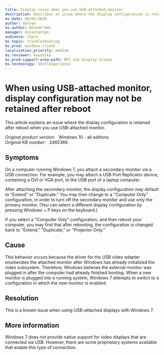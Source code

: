 ```yaml
---
title: Display issue when you use USB-attached monitor
description: Describes an issue where the display configuration is retained after reboot when you use USB-attached monitor.
ms.date: 09/02/2020
author: delhan
ms.author: Delead-Han
manager: dscontentpm
audience: itpro
ms.topic: troubleshooting
ms.prod: windows-client
localization_priority: medium
ms.reviewer: kaushika
ms.prod-support-area-path: DPI and Display Issues
ms.technology: ShellExperience
---
```

# When using USB-attached monitor, display configuration may not be retained after reboot

This article explains an issue where the display configuration is retained after reboot when you use USB-attached monitor.

_Original product version:_ &nbsp; Windows 10 - all editions  
_Original KB number:_ &nbsp; 2465368

## Symptoms

On a computer running Windows 7, you attach a secondary monitor via a USB connection. For example, you may attach a USB Port Replicator device, containing a DVI or VGA port, to the USB port of a laptop computer.

After attaching the secondary monitor, the display configuration may default to "Extend" or "Duplicate." You may then change to a "Computer Only" configuration, in order to turn off the secondary monitor and use only the primary monitor. (You can select a different display configuration by pressing Windows + P  keys on the keyboard.)

If you select a "Computer Only" configuration, and then reboot your computer, you may find that after rebooting, the configuration is changed back to "Extend," "Duplicate," or "Projector Only."

## Cause

This behavior occurs because the driver for the USB video adapter enumerates the attached monitor after Windows has already initialized the video subsystem. Therefore, Windows believes the external monitor was plugged in after the computer had already finished booting. When a new monitor is plugged into a running system, Windows 7 attempts to switch to a configuration in which the new monitor is enabled.

## Resolution

This is a known issue when using USB-attached displays with Windows 7.

## More information

Windows 7 does not provide native support for video displays that are connected via USB. However, there are some proprietary systems available that enable this type of connection.
